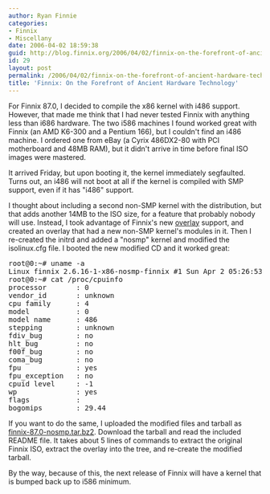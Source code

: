 ```yaml
---
author: Ryan Finnie
categories:
- Finnix
- Miscellany
date: 2006-04-02 18:59:38
guid: http://blog.finnix.org/2006/04/02/finnix-on-the-forefront-of-ancient-hardware-technology/
id: 29
layout: post
permalink: /2006/04/02/finnix-on-the-forefront-of-ancient-hardware-technology/
title: 'Finnix: On the Forefront of Ancient Hardware Technology'
---
```

For Finnix 87.0, I decided to compile the x86 kernel with i486 support. However, that made me think that I had never tested Finnix with anything less than i686 hardware. The two i586 machines I found worked great with Finnix (an AMD K6-300 and a Pentium 166), but I couldn't find an i486 machine. I ordered one from eBay (a Cyrix 486DX2-80 with PCI motherboard and 48MB RAM), but it didn't arrive in time before final ISO images were mastered.

It arrived Friday, but upon booting it, the kernel immediately segfaulted. Turns out, an i486 will not boot at all if the kernel is compiled with SMP support, even if it has "i486" support.

I thought about including a second non-SMP kernel with the distribution, but that adds another 14MB to the ISO size, for a feature that probably nobody will use. Instead, I took advantage of Finnix's new [overlay](http://www.finnix.org/Overlays) support, and created an overlay that had a new non-SMP kernel's modules in it. Then I re-created the initrd and added a "nosmp" kernel and modified the isolinux.cfg file. I booted the new modified CD and it worked great:

<pre>root@0:~# uname -a
Linux finnix 2.6.16-1-x86-nosmp-finnix #1 Sun Apr 2 05:26:53 PDT 2006 i486 GNU/Linux
root@0:~# cat /proc/cpuinfo
processor       : 0
vendor_id       : unknown
cpu family      : 4
model           : 0
model name      : 486
stepping        : unknown
fdiv_bug        : no
hlt_bug         : no
f00f_bug        : no
coma_bug        : no
fpu             : yes
fpu_exception   : no
cpuid level     : -1
wp              : yes
flags           :
bogomips        : 29.44</pre>

If you want to do the same, I uploaded the modified files and tarball as [finnix-87.0-nosmp.tar.bz2](http://prdownloads.sourceforge.net/finnix/finnix-87.0-nosmp.tar.bz2?download). Download the tarball and read the included README file. It takes about 5 lines of commands to extract the original Finnix ISO, extract the overlay into the tree, and re-create the modified tarball.

By the way, because of this, the next release of Finnix will have a kernel that is bumped back up to i586 minimum.

